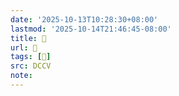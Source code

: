 ```yaml
---
date: '2025-10-13T10:28:30+08:00'
lastmod: '2025-10-14T21:46:45-08:00'
title: 􄯐
url: 􄯐
tags: [𦝨]
src: DCCV
note:
---
```

